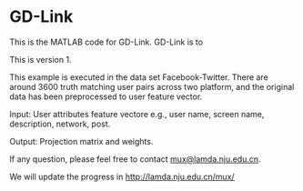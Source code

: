 # GD-Link
This is the MATLAB code for GD-Link. GD-Link is to 

This is version 1.

This example is executed in the data set Facebook-Twitter. There are around 3600 truth matching user pairs across two platform, and the original data has been preprocessed to user feature vector.

Input: User attributes feature vectore e.g., user name, screen name, description, network, post. 

Output: Projection matrix and weights.

If any question, please feel free to contact mux@lamda.nju.edu.cn.

We will update the progress in http://lamda.nju.edu.cn/mux/ 

